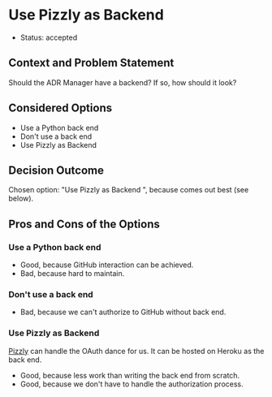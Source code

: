 # Use Pizzly as Backend

* Status: accepted

## Context and Problem Statement

Should the ADR Manager have a backend? If so, how should it look?

## Considered Options

* Use a Python back end
* Don't use a back end
* Use Pizzly as Backend

## Decision Outcome

Chosen option: "Use Pizzly as Backend ", because comes out best (see below).

## Pros and Cons of the Options

### Use a Python back end

* Good, because GitHub interaction can be achieved.
* Bad, because hard to maintain.

### Don't use a back end

* Bad, because we can't authorize to GitHub without back end.

### Use Pizzly as Backend

[Pizzly](https://github.com/Bearer/Pizzly/) can handle the OAuth dance for us. It can be hosted on Heroku as the back end.

* Good, because less work than writing the back end from scratch.
* Good, because we don't have to handle the authorization process.
